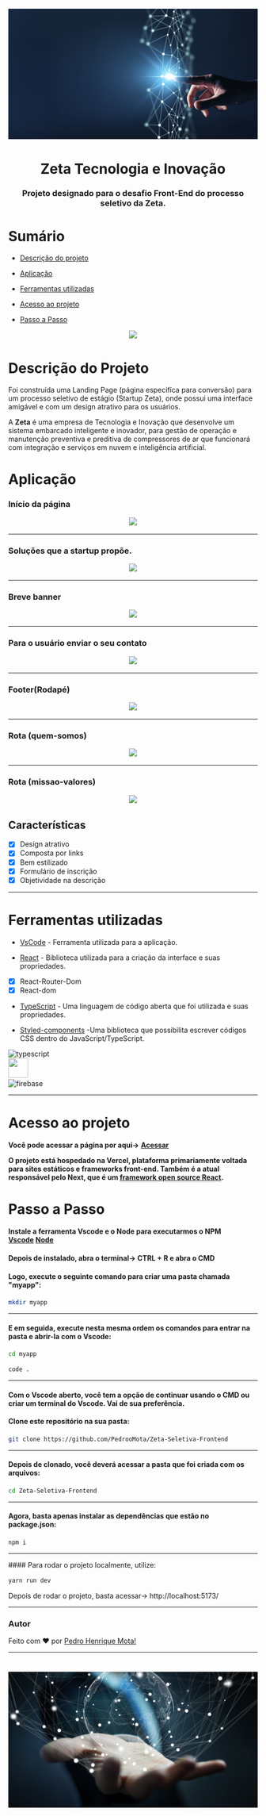 <p align="center">
<img src="/public/banner3.jpg"/>
</p>
<h1 align="center"> Zeta Tecnologia e Inovação </h1>
<h3 align="center"> Projeto designado para o desafio Front-End do processo seletivo da Zeta. </h3>

# Sumário

- [Descrição do projeto](#descrição-do-projeto)

- [Aplicação](#aplicação)

- [Ferramentas utilizadas](#ferramentas-utilizadas)

- [Acesso ao projeto](#acesso-ao-projeto)

- [Passo a Passo](#passo-a-passo)



<p align="center">
<img src="http://img.shields.io/static/v1?label=STATUS&message=PROJETO%20FINALIZADO&color=GREEN&style=for-the-badge"/>
</p>

# Descrição do Projeto
Foi construída uma Landing Page (página especifíca para conversão) para um processo seletivo de estágio (Startup Zeta), onde possui uma interface amigável e com um design atrativo para os usuários.

A <b>Zeta</b> é uma empresa de Tecnologia e Inovação que desenvolve um sistema embarcado inteligente e inovador, para gestão de operação e manutenção preventiva e preditiva de compressores de ar que funcionará com integração e serviços em nuvem e inteligência artificial.


# Aplicação

### Início da página
<div align="center">
    <img src="https://user-images.githubusercontent.com/83295376/222475838-17f7a6ad-fd01-47bd-806f-80cc24939d19.png"/>
    
</div>
<hr>

### Soluções que a startup propõe.
<div align="center" id="img2">
    <img src="https://user-images.githubusercontent.com/83295376/222476640-d2095c57-ddbc-4745-8310-71ced50485b1.png"/>
    
</div>
<hr>

### Breve banner 
<div align="center">
    <img src="https://user-images.githubusercontent.com/83295376/222477683-fd1f00d9-0c7a-4628-870b-b49cfa24e034.png"/>
    
</div>
<hr>


### Para o usuário enviar o seu contato
<div align="center">
    <img src="https://user-images.githubusercontent.com/83295376/222478421-8496f617-4747-4b17-bee5-5275eafbda5f.png"/>
    
</div>
<hr>

### Footer(Rodapé)
<div align="center">
    <img src="https://user-images.githubusercontent.com/83295376/222478826-4837c67b-2293-4d92-9ba6-529eb5887125.png"/>
    
</div>
<hr>

### Rota (quem-somos)
<div align="center">
    <img src="https://user-images.githubusercontent.com/83295376/222480928-50f725f8-493f-4876-b081-9c2879b493f3.png"/>
    
</div>
<hr>

### Rota (missao-valores)
<div align="center">
    <img src="https://user-images.githubusercontent.com/83295376/222481254-c21fdbc6-4b21-4bfc-83f4-f8126b23da89.png"/>
</div>

## Características
- [x] Design atrativo
- [x] Composta por links
- [X] Bem estilizado
- [x] Formulário de inscrição
- [X] Objetividade na descrição
<hr>

# Ferramentas utilizadas

- [VsCode](https://code.visualstudio.com/) - Ferramenta utilizada para a aplicação.

- [React](https://pt-br.reactjs.org/) - Biblioteca utilizada para a criação da interface e suas propriedades.
- [x] React-Router-Dom
- [x] React-dom

- [TypeScript](https://www.typescriptlang.org/) - Uma linguagem de código aberta que foi utilizada e suas propriedades.

- [Styled-components](https://coodesh.com/blog/dicionario/o-que-e-styled-components/) -Uma biblioteca que possibilita escrever códigos CSS dentro do JavaScript/TypeScript.

<img src="https://cdn.jsdelivr.net/gh/devicons/devicon/icons/vscode/vscode-original-wordmark.svg" alt="typescript" width="40" height="40"/><br>
<img src="https://cdn.jsdelivr.net/gh/devicons/devicon/icons/typescript/typescript-original.svg" width="40" height="40"/><br>
<img src="https://cdn.jsdelivr.net/gh/devicons/devicon/icons/react/react-original-wordmark.svg" alt="firebase" width="40" height="40"/>
<hr>


# Acesso ao projeto

**Você pode acessar a página por aqui->**  **<a target="_blank" href="https://zeta-seletiva-frontend-delta.vercel.app/">Acessar</a>**


**O projeto está hospedado na Vercel, plataforma primariamente voltada para sites estáticos e frameworks front-end. Também é a atual responsável pelo Next, que é um <a target="_blank" href="https://opensource.com/article/20/1/react-javascript-frameworks">framework open source React</a>.**



# Passo a Passo

#### **Instale a ferramenta Vscode e o Node para executarmos o NPM**  <br>**<a target="_blank" href="https://code.visualstudio.com/">Vscode</a>  <a target="_blank" href="https://opensource.com/article/20/1/react-javascript-frameworks">Node</a>**



#### Depois de instalado, abra o terminal-> **CTRL + R e abra o CMD** <br>
#### Logo, execute o seguinte comando para criar uma pasta chamada "myapp":

```sh
mkdir myapp
```
<hr>

#### E em seguida, execute nesta mesma ordem os comandos para entrar na pasta e abrir-la com o Vscode:

```sh
cd myapp
```

```sh
code .
```
<hr>

#### Com o Vscode aberto, você tem a opção de continuar usando o CMD ou criar um terminal do Vscode. Vai de sua preferência.

#### Clone este repositório na sua pasta:

```sh
git clone https://github.com/PedrooMota/Zeta-Seletiva-Frontend
```
<hr>

#### Depois de clonado, você deverá acessar a pasta que foi criada com os arquivos:

```sh
cd Zeta-Seletiva-Frontend
```
<hr>

#### Agora, basta apenas instalar as dependências que estão no package.json:

```sh
npm i
```
<hr>
#### Para rodar o projeto localmente, utilize:

```sh
yarn run dev
```

Depois de rodar o projeto, basta acessar-> http://localhost:5173/
<hr>

### Autor

Feito com ❤️ por <a target="_blank" href="https://www.linkedin.com/in/pedro-mota-294521232/">Pedro Henrique Mota!</a>

<hr>

<h1 align="center">
  <img alt="NextLevelWeek" title="#NextLevelWeek" src="/public/banner1.jpg" />
</h1>
